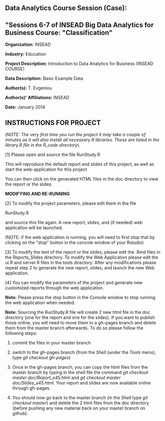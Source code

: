 Data Analytics Course Session (Case): 
---------------------------------------------------------
"Sessions 6-7 of INSEAD Big Data Analytics for Business Course: "Classification"
---------------------------------------------------------


**Organization:** INSEAD

**Industry:** Education

**Project Description:** Introduction to Data Analytics for Business (INSEAD COURSE)

**Data Description:** Basic Example Data

**Author(s):** T. Evgeniou

**Author(s)' Affiliations:** INSEAD

**Date:** January 2014 

INSTRUCTIONS FOR PROJECT
---------------------------------------------------------

(*NOTE: The very first time you run the project it may take a couple of minutes as it will also install all necessary R libraries. These are listed in the library.R file in the R_code directory*).


[1] Please open and source the file RunStudy.R 

This will reproduce the default report and slides of this project, as well as  start the web-application for this project

You can then click on the generated HTML files in the doc directory to view the report or the slides.

**MODIFYING AND RE-RUNNING**

[2] To modify the project parameters, please edit them in the file 

RunStudy.R

and source this file again. A new report, slides, and (if needed) web application will be launched. 

(NOTE: if the web application is running, you will need to first stop that by clicking on the "stop" button in the concole window of your Rstudio)


[3] To modify the text of the report or the slides, please edit the .Rmd files in the Reports_Slides directory. To modify the Web Application please edit the ui.R and server.R files in the tools directory. After any modifications please repeat step 2 to generate the new report, slides, and launch the new Web application. 

[4] You can modify the parameters of the project and generate new customized reports through the web application. 

**Note:** Please press the stop button in the Console window to stop running the web application when needed.

**Note:** Sourcing the RunStudy.R file will create 2 new html file in the doc directory (one for the report and one for the slides). If you want to publish those online, you will need to move them to a gh-pages branch and delete them from the master branch afterwards. To do so please follow the following steps:

1. commit the files in your master branch

2. switch to the gh-pages branch (from the *Shell* (under the *Tools* menu), type *git checkout gh-pages*)

3. Once in the gh-pages branch, you can copy the html files from the master branch by typing in the shell file the command *git checkout master doc/Report_s45.html* and *git checkout master doc/Slides_s45.html*. Your report and slides are now available online through gh-pages.

4. You should now go back to the master branch (in the *Shell* type *git checkout master*) and delete the 2 html files from the doc directory (before pushing any new material back on your master branch on github).
